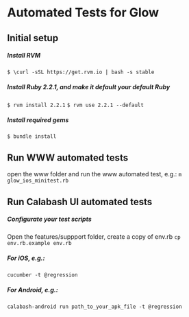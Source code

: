 # Automated Tests for Glow

## Initial setup
  
##### Install RVM
`$ \curl -sSL https://get.rvm.io | bash -s stable`

##### Install Ruby 2.2.1, and make it default your default Ruby
`$ rvm install 2.2.1`
`$ rvm use 2.2.1 --default`

##### Install required gems
`$ bundle install`

## Run WWW automated tests
open the www folder and run the www automated test, e.g.:
`m glow_ios_minitest.rb`

## Run Calabash UI automated tests

##### Configurate your test scripts
Open the features/suppport folder, create a copy of env.rb
`cp env.rb.example env.rb`

##### For iOS, e.g.:
`cucumber -t @regression`

##### For Android, e.g.:
`calabash-android run path_to_your_apk_file -t @regression`
